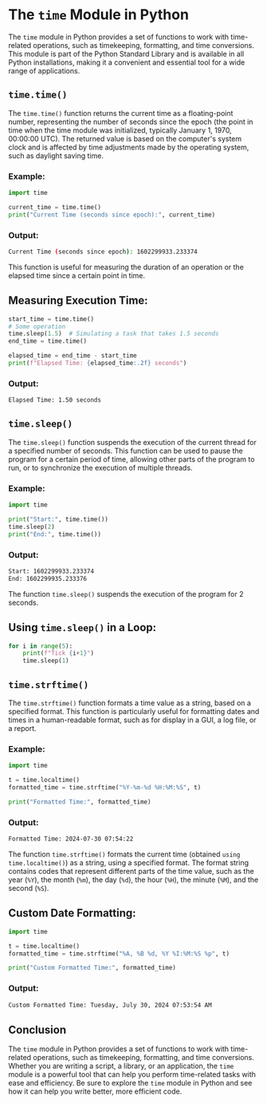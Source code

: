 # The `time` Module in Python
The `time` module in Python provides a set of functions to work with time-related operations, such as timekeeping, formatting, and time conversions. This module is part of the Python Standard Library and is available in all Python installations, making it a convenient and essential tool for a wide range of applications.

## `time.time()`
The `time.time()` function returns the current time as a floating-point number, representing the number of seconds since the epoch (the point in time when the time module was initialized, typically January 1, 1970, 00:00:00 UTC). The returned value is based on the computer's system clock and is affected by time adjustments made by the operating system, such as daylight saving time.

### Example:
```python
import time

current_time = time.time()
print("Current Time (seconds since epoch):", current_time)
```
### Output:
```bash
Current Time (seconds since epoch): 1602299933.233374
```
This function is useful for measuring the duration of an operation or the elapsed time since a certain point in time.

## Measuring Execution Time:
```python
start_time = time.time()
# Some operation
time.sleep(1.5)  # Simulating a task that takes 1.5 seconds
end_time = time.time()

elapsed_time = end_time - start_time
print(f"Elapsed Time: {elapsed_time:.2f} seconds")
``` 
### Output:
```bash
Elapsed Time: 1.50 seconds
```

## `time.sleep()`
The `time.sleep()` function suspends the execution of the current thread for a specified number of seconds. This function can be used to pause the program for a certain period of time, allowing other parts of the program to run, or to synchronize the execution of multiple threads.

### Example:
```python
import time

print("Start:", time.time())
time.sleep(2)
print("End:", time.time())
```
### Output:
```bash
Start: 1602299933.233374
End: 1602299935.233376
```
The function `time.sleep()` suspends the execution of the program for 2 seconds.

## Using `time.sleep()` in a Loop:
```python
for i in range(5):
    print(f"Tick {i+1}")
    time.sleep(1)
```

## `time.strftime()`
The `time.strftime()` function formats a time value as a string, based on a specified format. This function is particularly useful for formatting dates and times in a human-readable format, such as for display in a GUI, a log file, or a report.

### Example:
```python
import time

t = time.localtime()
formatted_time = time.strftime("%Y-%m-%d %H:%M:%S", t)

print("Formatted Time:", formatted_time)
```

### Output:
```bash
Formatted Time: 2024-07-30 07:54:22
```
The function `time.strftime()` formats the current time (obtained `using time.localtime()`) as a string, using a specified format. The format string contains codes that represent different parts of the time value, such as the year (`%Y`), the month (`%m`), the day (`%d`), the hour (`%H`), the minute (`%M`), and the second (`%S`).

## Custom Date Formatting:
```python
import time

t = time.localtime()
formatted_time = time.strftime("%A, %B %d, %Y %I:%M:%S %p", t)

print("Custom Formatted Time:", formatted_time)
```
### Output:
```bash
Custom Formatted Time: Tuesday, July 30, 2024 07:53:54 AM
```

## Conclusion
The `time` module in Python provides a set of functions to work with time-related operations, such as timekeeping, formatting, and time conversions. Whether you are writing a script, a library, or an application, the `time` module is a powerful tool that can help you perform time-related tasks with ease and efficiency. Be sure to explore the `time` module in Python and see how it can help you write better, more efficient code.

